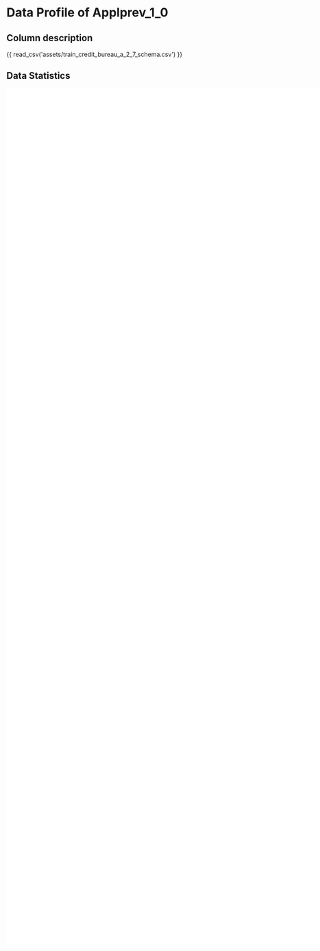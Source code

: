 # Data Profile of Applprev_1_0

## Column description

{{ read_csv('assets/train_credit_bureau_a_2_7_schema.csv') }}

## Data Statistics

<iframe width=2800, height=2000 frameBorder=0 src="../assets/train_credit_bureau_a_2_7_report.html"></iframe>

    